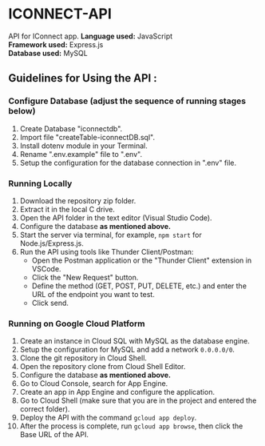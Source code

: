 # ICONNECT-API

API for IConnect app.
**Language used:** JavaScript  
**Framework used:** Express.js  
**Database used:** MySQL

## Guidelines for Using the API :

### Configure Database (adjust the sequence of running stages below)
1. Create Database "iconnectdb".
2. Import file "createTable-iconnectDB.sql".
3. Install dotenv module in your Terminal.
4. Rename ".env.example" file to ".env".
5. Setup the configuration for the database connection in ".env" file.

### Running Locally
1. Download the repository zip folder.
2. Extract it in the local C drive.
3. Open the API folder in the text editor (Visual Studio Code).
4. Configure the database **as mentioned above.**
5. Start the server via terminal, for example, `npm start` for Node.js/Express.js.
6. Run the API using tools like Thunder Client/Postman:
   - Open the Postman application or the "Thunder Client" extension in VSCode.
   - Click the "New Request" button.
   - Define the method (GET, POST, PUT, DELETE, etc.) and enter the URL of the endpoint you want to test.
   - Click send.

### Running on Google Cloud Platform
1. Create an instance in Cloud SQL with MySQL as the database engine.
2. Setup the configuration for MySQL and add a network `0.0.0.0/0`.
3. Clone the git repository in Cloud Shell.
4. Open the repository clone from Cloud Shell Editor.
5. Configure the database **as mentioned above.**
6. Go to Cloud Console, search for App Engine.
7. Create an app in App Engine and configure the application.
8. Go to Cloud Shell (make sure that you are in the project and entered the correct folder).
9. Deploy the API with the command `gcloud app deploy`.
10. After the process is complete, run `gcloud app browse`, then click the Base URL of the API.
